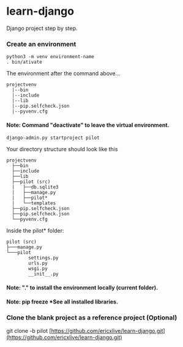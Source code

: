 # learn-django

Django project step by step.

### Create an environment

```
python3 -m venv environment-name
. bin/ativate
````
The environment after the command above...

```
projectvenv
  |--bin
  |--include
  |--lib
  |--pip.selfcheck.json
  |--pyvenv.cfg
```


#### Note: Command "deactivate" to leave the virtual environment.

```
django-admin.py startproject pilot
```

Your directory structure should look like this

```
projectvenv
  ├──bin
  ├──include
  ├──lib
  ├──pilot (src)
  |   ├──db.sqlite3
  |   ├──manage.py
  |   ├──pilot*
  |   └──templates
  ├──pip.selfcheck.json
  ├──pip.selfcheck.json
  └──pyvenv.cfg
```

Inside the pilot* folder:

```
pilot (src)
├───manage.py
└───pilot
        settings.py
        urls.py
        wsgi.py
        __init__.py
```


#### Note: "." to install the environment locally (current folder).
#### Note: pip freeze *See all installed libraries.

### Clone the blank project as a reference project (Optional)
git clone -b pilot [https://github.com/ericxlive/learn-django.git](https://github.com/ericxlive/learn-django.git)
